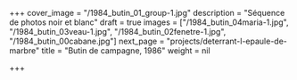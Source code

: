 +++
cover_image = "/1984_butin_01_group-1.jpg"
description = "Séquence de photos noir et blanc"
draft = true
images = ["/1984_butin_04maria-1.jpg", "/1984_butin_03veau-1.jpg", "/1984_butin_02fenetre-1.jpg", "/1984_butin_00cabane.jpg"]
next_page = "projects/deterrant-l-epaule-de-marbre"
title = "Butin de campagne, 1986"
weight = nil

+++
